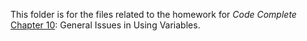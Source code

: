 This folder is for the files related to the homework for *Code Complete* [Chapter 10](https://dewv.github.io/csci-201/chapter10GeneralIssuesInUsingVariables): General Issues in Using Variables.
